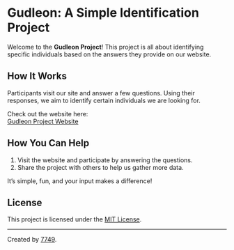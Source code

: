# Gudleon: A Simple Identification Project  

Welcome to the **Gudleon Project**! This project is all about identifying specific individuals based on the answers they provide on our website.  

## How It Works  
Participants visit our site and answer a few questions. Using their responses, we aim to identify certain individuals we are looking for.  

Check out the website here:  
[Gudleon Project Website](https://kiiarash49.github.io/Gudleon)

## How You Can Help  
1. Visit the website and participate by answering the questions.  
2. Share the project with others to help us gather more data.  

It’s simple, fun, and your input makes a difference!

## License  
This project is licensed under the [MIT License](LICENSE).  

---
Created by [7749](https://github.com/kiiarash49).